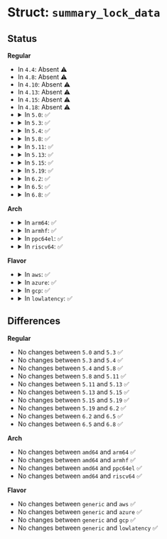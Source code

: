 # Struct: <code>summary_lock_data</code>

## Status
<b>Regular</b>
<ul>
<li>
In <code>4.4</code>: Absent ⚠️
</li>
<li>
In <code>4.8</code>: Absent ⚠️
</li>
<li>
In <code>4.10</code>: Absent ⚠️
</li>
<li>
In <code>4.13</code>: Absent ⚠️
</li>
<li>
In <code>4.15</code>: Absent ⚠️
</li>
<li>
In <code>4.18</code>: Absent ⚠️
</li>
<li>
<details>
<summary>In <code>5.0</code>: ✅</summary>

```c
struct summary_lock_data {
    struct ww_acquire_ctx *ww_ctx;
    struct regulator_dev **new_contended_rdev;
    struct regulator_dev **old_contended_rdev;
};
```
</details>
</li>
<li>
<details>
<summary>In <code>5.3</code>: ✅</summary>

```c
struct summary_lock_data {
    struct ww_acquire_ctx *ww_ctx;
    struct regulator_dev **new_contended_rdev;
    struct regulator_dev **old_contended_rdev;
};
```
</details>
</li>
<li>
<details>
<summary>In <code>5.4</code>: ✅</summary>

```c
struct summary_lock_data {
    struct ww_acquire_ctx *ww_ctx;
    struct regulator_dev **new_contended_rdev;
    struct regulator_dev **old_contended_rdev;
};
```
</details>
</li>
<li>
<details>
<summary>In <code>5.8</code>: ✅</summary>

```c
struct summary_lock_data {
    struct ww_acquire_ctx *ww_ctx;
    struct regulator_dev **new_contended_rdev;
    struct regulator_dev **old_contended_rdev;
};
```
</details>
</li>
<li>
<details>
<summary>In <code>5.11</code>: ✅</summary>

```c
struct summary_lock_data {
    struct ww_acquire_ctx *ww_ctx;
    struct regulator_dev **new_contended_rdev;
    struct regulator_dev **old_contended_rdev;
};
```
</details>
</li>
<li>
<details>
<summary>In <code>5.13</code>: ✅</summary>

```c
struct summary_lock_data {
    struct ww_acquire_ctx *ww_ctx;
    struct regulator_dev **new_contended_rdev;
    struct regulator_dev **old_contended_rdev;
};
```
</details>
</li>
<li>
<details>
<summary>In <code>5.15</code>: ✅</summary>

```c
struct summary_lock_data {
    struct ww_acquire_ctx *ww_ctx;
    struct regulator_dev **new_contended_rdev;
    struct regulator_dev **old_contended_rdev;
};
```
</details>
</li>
<li>
<details>
<summary>In <code>5.19</code>: ✅</summary>

```c
struct summary_lock_data {
    struct ww_acquire_ctx *ww_ctx;
    struct regulator_dev **new_contended_rdev;
    struct regulator_dev **old_contended_rdev;
};
```
</details>
</li>
<li>
<details>
<summary>In <code>6.2</code>: ✅</summary>

```c
struct summary_lock_data {
    struct ww_acquire_ctx *ww_ctx;
    struct regulator_dev **new_contended_rdev;
    struct regulator_dev **old_contended_rdev;
};
```
</details>
</li>
<li>
<details>
<summary>In <code>6.5</code>: ✅</summary>

```c
struct summary_lock_data {
    struct ww_acquire_ctx *ww_ctx;
    struct regulator_dev **new_contended_rdev;
    struct regulator_dev **old_contended_rdev;
};
```
</details>
</li>
<li>
<details>
<summary>In <code>6.8</code>: ✅</summary>

```c
struct summary_lock_data {
    struct ww_acquire_ctx *ww_ctx;
    struct regulator_dev **new_contended_rdev;
    struct regulator_dev **old_contended_rdev;
};
```
</details>
</li>
</ul>
<b>Arch</b>
<ul>
<li>
<details>
<summary>In <code>arm64</code>: ✅</summary>

```c
struct summary_lock_data {
    struct ww_acquire_ctx *ww_ctx;
    struct regulator_dev **new_contended_rdev;
    struct regulator_dev **old_contended_rdev;
};
```
</details>
</li>
<li>
<details>
<summary>In <code>armhf</code>: ✅</summary>

```c
struct summary_lock_data {
    struct ww_acquire_ctx *ww_ctx;
    struct regulator_dev **new_contended_rdev;
    struct regulator_dev **old_contended_rdev;
};
```
</details>
</li>
<li>
<details>
<summary>In <code>ppc64el</code>: ✅</summary>

```c
struct summary_lock_data {
    struct ww_acquire_ctx *ww_ctx;
    struct regulator_dev **new_contended_rdev;
    struct regulator_dev **old_contended_rdev;
};
```
</details>
</li>
<li>
<details>
<summary>In <code>riscv64</code>: ✅</summary>

```c
struct summary_lock_data {
    struct ww_acquire_ctx *ww_ctx;
    struct regulator_dev **new_contended_rdev;
    struct regulator_dev **old_contended_rdev;
};
```
</details>
</li>
</ul>
<b>Flavor</b>
<ul>
<li>
<details>
<summary>In <code>aws</code>: ✅</summary>

```c
struct summary_lock_data {
    struct ww_acquire_ctx *ww_ctx;
    struct regulator_dev **new_contended_rdev;
    struct regulator_dev **old_contended_rdev;
};
```
</details>
</li>
<li>
<details>
<summary>In <code>azure</code>: ✅</summary>

```c
struct summary_lock_data {
    struct ww_acquire_ctx *ww_ctx;
    struct regulator_dev **new_contended_rdev;
    struct regulator_dev **old_contended_rdev;
};
```
</details>
</li>
<li>
<details>
<summary>In <code>gcp</code>: ✅</summary>

```c
struct summary_lock_data {
    struct ww_acquire_ctx *ww_ctx;
    struct regulator_dev **new_contended_rdev;
    struct regulator_dev **old_contended_rdev;
};
```
</details>
</li>
<li>
<details>
<summary>In <code>lowlatency</code>: ✅</summary>

```c
struct summary_lock_data {
    struct ww_acquire_ctx *ww_ctx;
    struct regulator_dev **new_contended_rdev;
    struct regulator_dev **old_contended_rdev;
};
```
</details>
</li>
</ul>

## Differences
<b>Regular</b>
<ul>
<li>
No changes between <code>5.0</code> and <code>5.3</code> ✅
</li>
<li>
No changes between <code>5.3</code> and <code>5.4</code> ✅
</li>
<li>
No changes between <code>5.4</code> and <code>5.8</code> ✅
</li>
<li>
No changes between <code>5.8</code> and <code>5.11</code> ✅
</li>
<li>
No changes between <code>5.11</code> and <code>5.13</code> ✅
</li>
<li>
No changes between <code>5.13</code> and <code>5.15</code> ✅
</li>
<li>
No changes between <code>5.15</code> and <code>5.19</code> ✅
</li>
<li>
No changes between <code>5.19</code> and <code>6.2</code> ✅
</li>
<li>
No changes between <code>6.2</code> and <code>6.5</code> ✅
</li>
<li>
No changes between <code>6.5</code> and <code>6.8</code> ✅
</li>
</ul>
<b>Arch</b>
<ul>
<li>
No changes between <code>amd64</code> and <code>arm64</code> ✅
</li>
<li>
No changes between <code>amd64</code> and <code>armhf</code> ✅
</li>
<li>
No changes between <code>amd64</code> and <code>ppc64el</code> ✅
</li>
<li>
No changes between <code>amd64</code> and <code>riscv64</code> ✅
</li>
</ul>
<b>Flavor</b>
<ul>
<li>
No changes between <code>generic</code> and <code>aws</code> ✅
</li>
<li>
No changes between <code>generic</code> and <code>azure</code> ✅
</li>
<li>
No changes between <code>generic</code> and <code>gcp</code> ✅
</li>
<li>
No changes between <code>generic</code> and <code>lowlatency</code> ✅
</li>
</ul>
